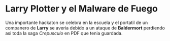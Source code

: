 # Larry Plotter y el Malware de Fuego

Una importante hackaton se celebra en la escuela y el portatil de un companero de **Larry** se averia debido a un ataque de **Baldermort** perdiendo asi toda la saga *Crepusculo* en PDF que tenia guardada.
